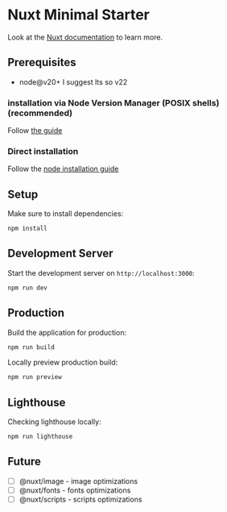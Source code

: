 # Nuxt Minimal Starter

Look at the [Nuxt documentation](https://nuxt.com/docs/getting-started/introduction) to learn more.

## Prerequisites

- node@v20+ I suggest lts so v22

### installation via Node Version Manager (POSIX shells) (recommended)

Follow [the guide](https://github.com/nvm-sh/nvm?tab=readme-ov-file#installing-and-updating)

### Direct installation

Follow the [node installation guide](https://nodejs.org/en/download)

## Setup

Make sure to install dependencies:

```bash
npm install
```

## Development Server

Start the development server on `http://localhost:3000`:

```bash
npm run dev
```

## Production

Build the application for production:

```bash
npm run build
```

Locally preview production build:

```bash
npm run preview
```

## Lighthouse

Checking lighthouse locally:

```bash
npm run lighthouse
```

## Future

- [ ] @nuxt/image - image optimizations
- [ ] @nuxt/fonts - fonts optimizations
- [ ] @nuxt/scripts - scripts optimizations
